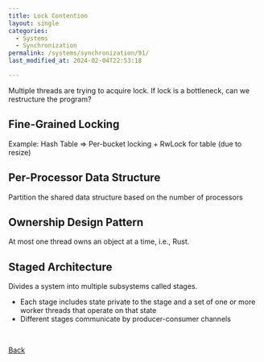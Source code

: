 ```yaml
---
title: Lock Contention
layout: single
categories:
  - Systems
  - Synchronization
permalink: /systems/synchronization/91/
last_modified_at: 2024-02-04T22:53:18

---
```


Multiple threads are trying to acquire lock.
If lock is a bottleneck, can we restructure the program?

## Fine-Grained Locking

Example: Hash Table => Per-bucket locking + RwLock for table (due to resize)

## Per-Processor Data Structure

Partition the shared data structure based on the number of processors

## Ownership Design Pattern

At most one thread owns an object at a time, i.e., Rust.

## Staged Architecture

Divides a system into multiple subsystems called stages.

* Each stage includes state private to the stage and a set of one or more worker threads that operate on that state
* Different stages communicate by producer-consumer channels

<br>

[Back](/systems/synchronization/)